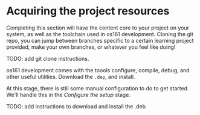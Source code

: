 # Acquiring the project resources

Completing this section will have the content core to your project on your
system, as well as the toolchain used in os161 development. Cloning the git
repo, you can jump between branches specific to a certain learning project provided, 
make your own branches, or whatever you feel like doing!

TODO: add git clone instructions.

os161 development comes with the toools configure, compile, debug, and other useful
utilities. Download the `.dep`, and install.

At this stage, there is still some manual configuration to do to get started.
We'll handle this in the *Configure the setup* stage.

TODO: add instructions to download and install the .deb
